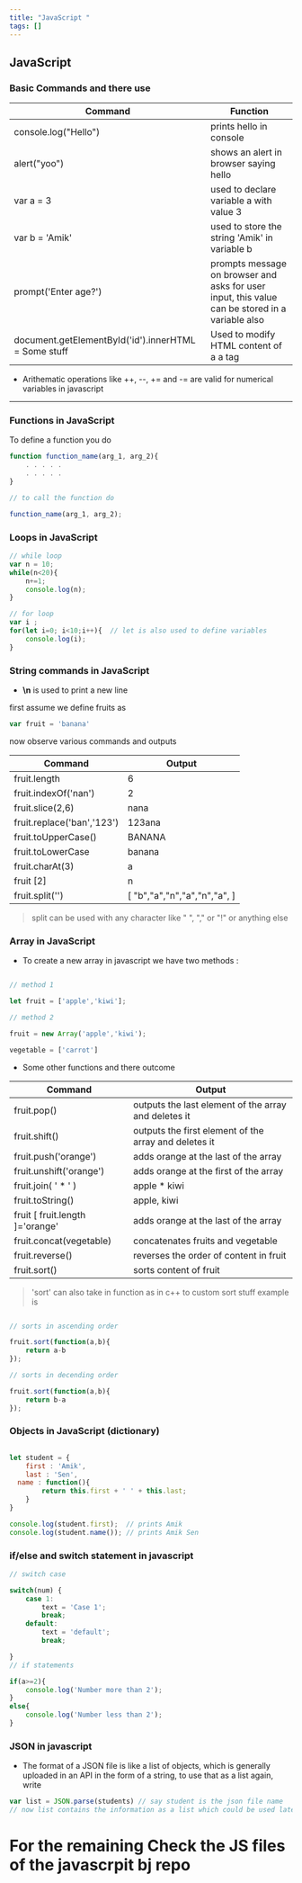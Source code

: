 ```yaml
---
title: "JavaScript "
tags: []
---
```


## JavaScript

### Basic Commands and there use

|Command|Function|
|---|---|
|console.log("Hello")|prints hello in console|
|alert("yoo")|shows an alert in browser saying hello |
|var a = 3| used to declare variable a with value 3|
|var b = 'Amik'|used to store the string 'Amik' in variable b|
|prompt('Enter age?')|prompts message on browser and asks for user input, this value can be stored in a variable also|
|document.getElementById('id').innerHTML = Some stuff|Used to modify HTML content of a a tag|

- Arithematic operations like ++, --, += and -= are valid for numerical variables in javascript

---

### Functions in JavaScript

To define a function you do 

```javascript
function function_name(arg_1, arg_2){
	. . . . .
	. . . . .
}

// to call the function do 

function_name(arg_1, arg_2);
```

### Loops in JavaScript

```javascript
// while loop 
var n = 10;
while(n<20){
    n+=1;
    console.log(n);
}

// for loop 
var i ;
for(let i=0; i<10;i++){  // let is also used to define variables 
    console.log(i);
}
```

### String commands in JavaScript
- __\n__ is used to print a new line

first assume we define fruits as

```javascript
var fruit = 'banana'
```
now observe various commands and outputs

|Command|Output|
|---|---|
|fruit.length|6|
|fruit.indexOf('nan')|2|
|fruit.slice(2,6)|nana|
|fruit.replace('ban','123')|123ana|
|fruit.toUpperCase()|BANANA|
|fruit.toLowerCase|banana|
|fruit.charAt(3)|a|
|fruit [2]|n|
|fruit.split('')|[ "b","a","n","a","n","a", ]|

> split can be used with any character like " ", "," or "!" or anything else

### Array in JavaScript

- To create a new array in javascript we have two methods :

```javascript

// method 1

let fruit = ['apple','kiwi'];

// method 2

fruit = new Array('apple','kiwi');

vegetable = ['carrot']
```

- Some other functions and there outcome

|Command|Output|
|---|---|
|fruit.pop()| outputs the last element of the array and deletes it|
|fruit.shift()|outputs the first element of the array and deletes it|
|fruit.push('orange')| adds orange at the last of the array|
|fruit.unshift('orange')| adds orange at the first of the array|
|fruit.join( ' * ' )|apple * kiwi|
|fruit.toString()|apple, kiwi|
|fruit [ fruit.length ]='orange'| adds orange at the last of the array|
|fruit.concat(vegetable)|concatenates fruits and vegetable|
|fruit.reverse()|reverses the order of content in fruit|
|fruit.sort()|sorts content of fruit|
 
> 'sort' can also take in function as in c++ to custom sort stuff example is

```javascript

// sorts in ascending order

fruit.sort(function(a,b){
	return a-b
});

// sorts in decending order

fruit.sort(function(a,b){
	return b-a
});
```

### Objects in JavaScript (dictionary)

```javascript

let student = {
	first : 'Amik',
	last : 'Sen',
  name : function(){
		return this.first + ' ' + this.last;
	}
}

console.log(student.first);  // prints Amik
console.log(student.name()); // prints Amik Sen
```

### if/else and switch statement in javascript 

```javascript
// switch case

switch(num) {
	case 1:
		text = 'Case 1';
		break;
	default:
		text = 'default';
		break;

}
// if statements

if(a>=2){
	console.log('Number more than 2');
}
else{
	console.log('Number less than 2');
}
```

### JSON in javascript 

- The format of a JSON file is like a list of objects, which is generally uploaded in an API in the form of a string, to use that as a list again, write 
```javascript
var list = JSON.parse(students) // say student is the json file name 
// now list contains the information as a list which could be used later accordingly 
```

# For the remaining Check the JS files of the javascrpit bj repo
